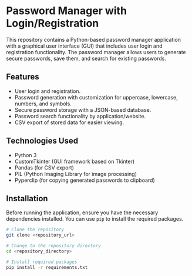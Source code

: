 # Password Manager with Login/Registration

This repository contains a Python-based password manager application with a graphical user interface (GUI) that includes user login and registration functionality. The password manager allows users to generate secure passwords, save them, and search for existing passwords.

## Features

- User login and registration.
- Password generation with customization for uppercase, lowercase, numbers, and symbols.
- Secure password storage with a JSON-based database.
- Password search functionality by application/website.
- CSV export of stored data for easier viewing.

## Technologies Used

- Python 3
- CustomTkinter (GUI framework based on Tkinter)
- Pandas (for CSV export)
- PIL (Python Imaging Library for image processing)
- Pyperclip (for copying generated passwords to clipboard)

## Installation

Before running the application, ensure you have the necessary dependencies installed. You can use `pip` to install the required packages.

```bash
# Clone the repository
git clone <repository_url>

# Change to the repository directory
cd <repository_directory>

# Install required packages
pip install -r requirements.txt

